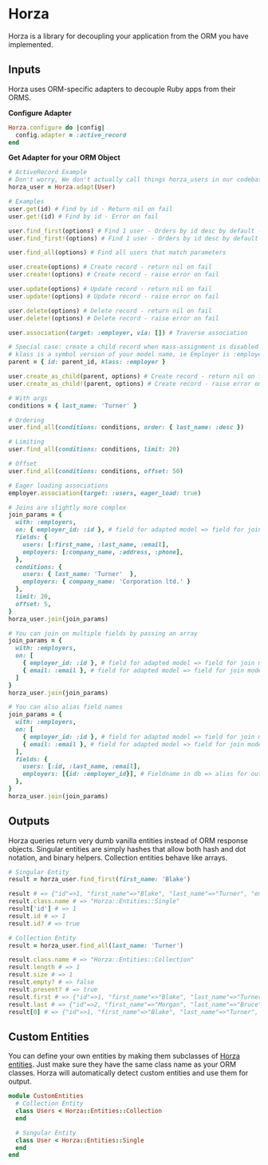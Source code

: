 # Horza

Horza is a library for decoupling your application from the ORM you have implemented.

## Inputs

Horza uses ORM-specific adapters to decouple Ruby apps from their ORMS.

**Configure Adapter**
```ruby
Horza.configure do |config|
  config.adapter = :active_record
end
```

**Get Adapter for your ORM Object**
```ruby
# ActiveRecord Example
# Don't worry, We don't actually call things horza_users in our codebase, this is just for emphasis
horza_user = Horza.adapt(User)

# Examples
user.get(id) # Find by id - Return nil on fail
user.get!(id) # Find by id - Error on fail

user.find_first(options) # Find 1 user - Orders by id desc by default - Return nil on fail
user.find_first!(options) # Find 1 user - Orders by id desc by default - Error nil on fail

user.find_all(options) # Find all users that match parameters

user.create(options) # Create record - return nil on fail
user.create!(options) # Create record - raise error on fail

user.update(options) # Update record - return nil on fail
user.update!(options) # Update record - raise error on fail

user.delete(options) # Delete record - return nil on fail
user.delete!(options) # Delete record - raise error on fail

user.association(target: :employer, via: []) # Traverse association

# Special case: create a child record when mass-assignment is disabled for parent instance_methods
# klass is a symbol version of your model name, ie Employer is :employer, SportsCar is :sports_car
parent = { id: parent_id, klass: :employer }

user.create_as_child(parent, options) # Create record - return nil on fail
user.create_as_child!(parent, options) # Create record - raise error on fail

# With args
conditions = { last_name: 'Turner' }

# Ordering
user.find_all(conditions: conditions, order: { last_name: :desc })

# Limiting
user.find_all(conditions: conditions, limit: 20)

# Offset
user.find_all(conditions: conditions, offset: 50)

# Eager loading associations
employer.association(target: :users, eager_load: true)

# Joins are slightly more complex
join_params = {
  with: :employers,
  on: { employer_id: :id }, # field for adapted model => field for join model
  fields: {
    users: [:first_name, :last_name, :email],
    employers: [:company_name, :address, :phone],
  },
  conditions: {
    users: { last_name: 'Turner'  },
    employers: { company_name: 'Corporation ltd.' }
  },
  limit: 20,
  offset: 5,
}
horza_user.join(join_params)

# You can join on multiple fields by passing an array
join_params = {
  with: :employers,
  on: [
    { employer_id: :id }, # field for adapted model => field for join model
    { email: :email }, # field for adapted model => field for join model
  ]
}
horza_user.join(join_params)

# You can also alias field names
join_params = {
  with: :employers,
  on: [
    { employer_id: :id }, # field for adapted model => field for join model
    { email: :email }, # field for adapted model => field for join model
  ],
  fields: {
    users: [:id, :last_name, :email],
    employers: [{id: :employer_id}], # Fieldname in db => alias for output
  },
}
horza_user.join(join_params)
```

## Outputs

Horza queries return very dumb vanilla entities instead of ORM response objects.
Singular entities are simply hashes that allow both hash and dot notation, and binary helpers.
Collection entities behave like arrays.

```ruby
# Singular Entity
result = horza_user.find_first(first_name: 'Blake')

result # => {"id"=>1, "first_name"=>"Blake", "last_name"=>"Turner", "employer_id"=>1}
result.class.name # => "Horza::Entities::Single"
result['id'] # => 1
result.id # => 1
result.id? # => true

# Collection Entity
result = horza_user.find_all(last_name: 'Turner')

result.class.name # => "Horza::Entities::Collection"
result.length # => 1
result.size # => 1
result.empty? # => false
result.present? # => true
result.first # => {"id"=>1, "first_name"=>"Blake", "last_name"=>"Turner", "employer_id"=>1}
result.last # => {"id"=>2, "first_name"=>"Morgan", "last_name"=>"Bruce", "employer_id"=>2}
result[0] # => {"id"=>1, "first_name"=>"Blake", "last_name"=>"Turner", "employer_id"=>1}
```

## Custom Entities

You can define your own entities by making them subclasses of [Horza entities](https://github.com/onfido/horza/tree/master/lib/horza/entities). Just make sure they have the same class name as your ORM classes. Horza will automatically detect custom entities and use them for output.

```ruby
module CustomEntities
  # Collection Entity
  class Users < Horza::Entities::Collection
  end

  # Singular Entity
  class User < Horza::Entities::Single
  end
end
```
